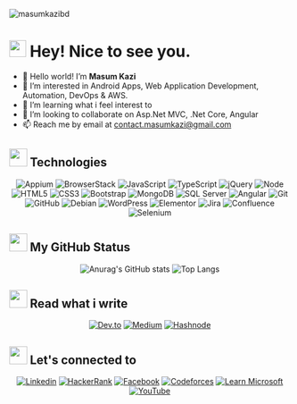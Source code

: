 <p align="left"> <img src="https://komarev.com/ghpvc/?username=masumkazibd&label=Profile%20views&color=0e75b6&style=flat" alt="masumkazibd" /> </p>
<h1><img src="https://emojis.slackmojis.com/emojis/images/1531849430/4246/blob-sunglasses.gif?1531849430" width="30"/> Hey! Nice to see you.</h1>

- 👋 Hello world! I’m **Masum Kazi**
- 👀 I’m interested in Android Apps, Web Application Development, Automation, DevOps & AWS.
- 🌱 I’m learning what i feel interest to
- 💞️ I’m looking to collaborate on Asp.Net MVC, .Net Core, Angular
- 📫 Reach me by email at contact.masumkazi@gmail.com
## <img src = "https://media2.giphy.com/media/QssGEmpkyEOhBCb7e1/giphy.gif?cid=ecf05e47a0n3gi1bfqntqmob8g9aid1oyj2wr3ds3mg700bl&rid=giphy.gif" width = 32px> Technologies
<div align="center">

![Appium](https://img.shields.io/badge/Appium-00B6FF?style=flat-square&logo=appium&logoColor=white)
![BrowserStack](https://img.shields.io/badge/BrowserStack-FF9900?style=flat-square&logo=browserstack&logoColor=white)
![JavaScript](https://img.shields.io/badge/-JavaScript-black?style=flat-square&logo=javascript)
![TypeScript](https://img.shields.io/badge/TypeScript-007ACC?style=flat-square&logo=typescript&logoColor=white)
![jQuery](https://img.shields.io/badge/jQuery-0769AD?style=flat-square&logo=jquery&logoColor=white)
![Node](https://img.shields.io/badge/-Node-black?style=flat-square&logo=Node.js)
![HTML5](https://img.shields.io/badge/-HTML5-E34F26?style=flat-square&logo=html5&logoColor=white)
![CSS3](https://img.shields.io/badge/-CSS3-1572B6?style=flat-square&logo=css3)
![Bootstrap](https://img.shields.io/badge/-Bootstrap-563D7C?style=flat-square&logo=bootstrap)
![MongoDB](https://img.shields.io/badge/-MongoDB-black?style=flat-square&logo=mongodb)
![SQL Server](https://img.shields.io/badge/-SQL%20Server-black?style=flat-square&logo=microsoft-sql-server)
![Angular](https://img.shields.io/badge/-Angular-red?style=flat-square&logo=angular)
![Git](https://img.shields.io/badge/-Git-black?style=flat-square&logo=git)
![GitHub](https://img.shields.io/badge/-GitHub-181717?style=flat-square&logo=github)
![Debian](https://img.shields.io/badge/Debian-A81D33?style=flat-square&logo=debian&logoColor=white)
![WordPress](https://img.shields.io/badge/Wordpress-21759B?style=flat-square&logo=wordpress&logoColor=white)
![Elementor](https://img.shields.io/badge/Elementor-9146FF?style=flat-square&logo=elementor&logoColor=white)
![Jira](https://img.shields.io/badge/Jira-0052CC?style=flat-square&logo=jira&logoColor=white)
![Confluence](https://img.shields.io/badge/Confluence-172B4D?style=flat-square&logo=confluence&logoColor=white)
![Selenium](https://img.shields.io/badge/Selenium-43B02A?style=flat-square&logo=selenium&logoColor=white)

</div>


## <img src = "https://media2.giphy.com/media/QssGEmpkyEOhBCb7e1/giphy.gif?cid=ecf05e47a0n3gi1bfqntqmob8g9aid1oyj2wr3ds3mg700bl&rid=giphy.gif" width = 32px> My GitHub Status
<div align = "center">
  
![Anurag's GitHub stats](https://github-readme-stats.vercel.app/api?username=masumkazibd\&rank_icon=github)
![Top Langs](https://github-readme-stats.vercel.app/api/top-langs/?username=masumkazibd\&layout=compact)

</div>

## <img src = "https://media2.giphy.com/media/QssGEmpkyEOhBCb7e1/giphy.gif?cid=ecf05e47a0n3gi1bfqntqmob8g9aid1oyj2wr3ds3mg700bl&rid=giphy.gif" width = 32px> Read what i write

<div align= "center">
  
[![Dev.to](https://img.shields.io/badge/Dev.to-0A0A0A?style=flat-square&logo=dev.to&logoColor=white)](https://dev.to/masumkazi)
[![Medium](https://img.shields.io/badge/Medium-12100E?style=flat-square&logo=medium&logoColor=white)](https://medium.com/@masumkazi)
[![Hashnode](https://img.shields.io/badge/Hashnode-00A3FF?style=flat-square&logo=hashnode&logoColor=white)](https://masumkazi.hashnode.dev/)

</div>

## <img src = "https://media2.giphy.com/media/QssGEmpkyEOhBCb7e1/giphy.gif?cid=ecf05e47a0n3gi1bfqntqmob8g9aid1oyj2wr3ds3mg700bl&rid=giphy.gif" width = 32px> Let's connected to

<div align="center">
  
[![Linkedin](https://img.shields.io/badge/LinkedIn-0077B5?style=flat-square&logo=linkedin&logoColor=white)](https://www.linkedin.com/in/masumkazi/) 
[![HackerRank](https://img.shields.io/badge/HackerRank-2EC866?style=flat-square&logo=hackerrank&logoColor=white)](https://www.hackerrank.com/profile/masumkazi)
[![Facebook](https://img.shields.io/badge/Facebook-1877F2?style=flat-square&logo=facebook&logoColor=white)](https://facebook.com/masum.kazi.1829)
[![Codeforces](https://img.shields.io/badge/Codeforces-1F8ACB?style=flat-square&logo=codeforces&logoColor=white)](https://codeforces.com/profile/masumkazi)
[![Learn Microsoft](https://img.shields.io/badge/Learn%20Microsoft-0078D4?style=flat-square&logo=microsoft&logoColor=white)](https://learn.microsoft.com/en-us/users/masumkazi/)
[![YouTube](https://img.shields.io/badge/YouTube-FF0000?style=flat-square&logo=youtube&logoColor=white)](https://www.youtube.com/@masumkazibd)
</div>



